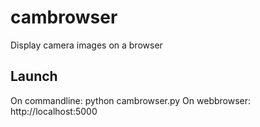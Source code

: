 # cambrowser
Display camera images on a browser

## Launch
On commandline: python cambrowser.py
On webbrowser: http://localhost:5000
